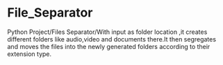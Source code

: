 # File_Separator
Python Project/Files Separator/With input as folder location ,it creates different folders like audio,video and documents there.It then segregates and moves the files into the newly generated folders according to their extension type.
